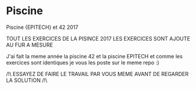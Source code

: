 # Piscine
Piscine {EPITECH} et 42 2017

TOUT LES EXERCICES DE LA PISINCE 2017
LES EXERCICES SONT AJOUTE AU FUR A MESURE

J'ai fait la meme année la piscine 42 et la piscine EPITECH et comme les exercices sont identiques je vous les poste sur le meme repo :)


/!\ ESSAYEZ DE FAIRE LE TRAVAIL PAR VOUS MEME AVANT DE REGARDER LA SOLUTION /!\
